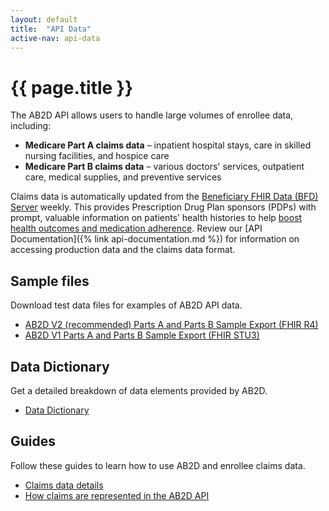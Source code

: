 ```yaml
---
layout: default
title:  "API Data"
active-nav: api-data
---
```


# {{ page.title }}

The AB2D API allows users to handle large volumes of enrollee data, including:

- **Medicare Part A claims data** – inpatient hospital stays, care in skilled nursing facilities, and hospice care
- **Medicare Part B claims data** – various doctors' services, outpatient care, medical supplies, and preventive services

Claims data is automatically updated from the [Beneficiary FHIR Data (BFD) Server](https://github.com/CMSgov/beneficiary-fhir-data) weekly. This provides Prescription Drug Plan sponsors (PDPs) with prompt, valuable information on patients’ health histories to help [boost health outcomes and medication adherence](http://link.to.use.cases.html). Review our [API Documentation]({% link api-documentation.md %}) for information on accessing production data and the claims data format.

## Sample files

Download test data files for examples of AB2D API data.

- [AB2D V2 (recommended) Parts A and Parts B Sample Export (FHIR R4)](https://ab2d.cms.gov/assets/downloads/sample-data-r4.ndjson)
- [AB2D V1 Parts A and Parts B Sample Export (FHIR STU3)](https://ab2d.cms.gov/assets/downloads/sample-data-stu3.ndjson)

## Data Dictionary

Get a detailed breakdown of data elements provided by AB2D.

- [Data Dictionary](https://ab2d.cms.gov/data_dictionary.html)

## Guides

Follow these guides to learn how to use AB2D and enrollee claims data.

- [Claims data details](https://docs.google.com/document/d/1phzaexERBLyIO0b-Z3o2t4jkr8i7WRNapld0bI5J8Qc/edit?usp=sharing)
- [How claims are represented in the AB2D API](https://docs.google.com/document/d/1qhslAMkvw-c9BtP_kUq_-J3x1ruoCg49vESN5KYOhsc/edit?usp=sharing)
